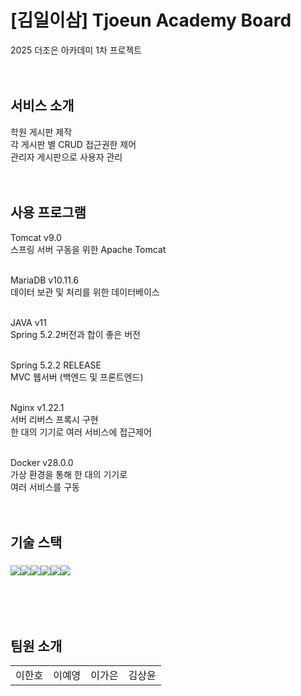 # [김일이삼] Tjoeun Academy Board
2025 더조은 아카데미 1차 프로젝트<br/><br/><br/>
  
## 서비스 소개  
학원 게시판 제작<br/>
각 게시판 별 CRUD 접근권한 제어<br/>
관리자 게시판으로 사용자 관리
<br/><br/><br/>
  
## 사용 프로그램
Tomcat v9.0<br/>
스프링 서버 구동을 위한 Apache Tomcat<br/><br/>

MariaDB v10.11.6<br/>
데이터 보관 및 처리를 위한 데이터베이스<br/><br/>

JAVA v11<br/>
Spring 5.2.2버전과 합이 좋은 버전<br/><br/>

Spring 5.2.2 RELEASE<br/>
MVC 웹서버 (백엔드 및 프론트엔드)<br/><br/>

Nginx v1.22.1<br/>
서버 리버스 프록시 구현<br/>
한 대의 기기로 여러 서비스에 접근제어<br/><br/>

Docker v28.0.0<br/>
가상 환경을 통해 한 대의 기기로<br/>
여러 서비스를 구동
<br/><br/><br/>

## 기술 스택  
### <img src="https://img.shields.io/badge/HTML5-20232A?style=for-the-badge&logo=html5&logoColor=61DAFB"/></a><img src="https://img.shields.io/badge/CSS-239120?&style=for-the-badge&logo=css3&logoColor=white"/></a><img src="https://img.shields.io/badge/springboot-6DB33F?style=for-the-badge&logo=springboot&logoColor=white"><img src="https://img.shields.io/badge/Java-ED8B00?style=for-the-badge&logo=openjdk&logoColor=white"/><img src="https://img.shields.io/badge/MariaDB-005C84?style=for-the-badge&logo=mariadb&logoColor=white"/></a><img src="https://img.shields.io/badge/github-181717?style=for-the-badge&logo=github&logoColor=white">
<br/><br/><br/>
    

## 팀원 소개  
<table>
  <tbody>
    <tr>
      <td align="center">이한호</td>
      <td align="center">이예영</td>
      <td align="center">이가은</td>
      <td align="center">김상윤</td>
    </tr>
  </tbody>
</table>
